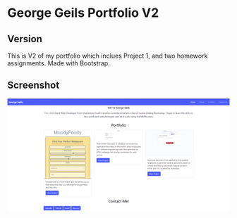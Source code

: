 # George Geils Portfolio V2

## Version 
This is V2 of my portfolio which inclues Project 1, and two homework assignments. Made with Bootstrap.

## Screenshot
![Homepage](/images/screenshot.PNG)